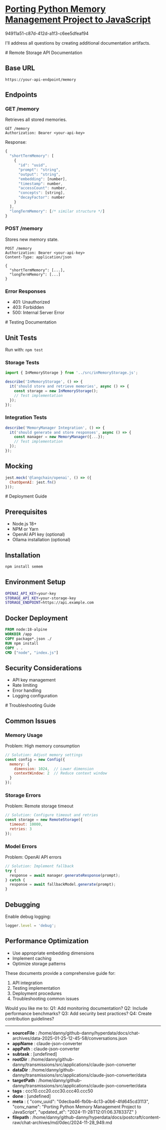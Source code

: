 # [Porting Python Memory Management Project to JavaScript](https://claude.ai/chat/0decba46-fb0b-4c13-a0b6-4fd645cd3113)

94911a51-c87d-412d-a1f3-c6ee5dfeaf94

 I'll address all questions by creating additional documentation artifacts.

<antArtifact identifier="api-docs" type="text/markdown" title="api-documentation.md">
# Remote Storage API Documentation

## Base URL
`https://your-api-endpoint/memory`

## Endpoints

### GET /memory
Retrieves all stored memories.

```http
GET /memory
Authorization: Bearer <your-api-key>
```

Response:
```javascript
{
  "shortTermMemory": [
    {
      "id": "uuid",
      "prompt": "string",
      "output": "string",
      "embedding": [number],
      "timestamp": number,
      "accessCount": number,
      "concepts": [string],
      "decayFactor": number
    }
  ],
  "longTermMemory": [/* similar structure */]
}
```

### POST /memory
Stores new memory state.

```http
POST /memory
Authorization: Bearer <your-api-key>
Content-Type: application/json

{
  "shortTermMemory": [...],
  "longTermMemory": [...]
}
```

### Error Responses
- 401: Unauthorized
- 403: Forbidden
- 500: Internal Server Error
</antArtifact>

<antArtifact identifier="testing-docs" type="text/markdown" title="testing-documentation.md">
# Testing Documentation

## Unit Tests
Run with: `npm test`

### Storage Tests
```javascript
import { InMemoryStorage } from '../src/inMemoryStorage.js';

describe('InMemoryStorage', () => {
  it('should store and retrieve memories', async () => {
    const storage = new InMemoryStorage();
    // Test implementation
  });
});
```

### Integration Tests
```javascript
describe('MemoryManager Integration', () => {
  it('should generate and store responses', async () => {
    const manager = new MemoryManager({...});
    // Test implementation
  });
});
```

## Mocking
```javascript
jest.mock('@langchain/openai', () => ({
  ChatOpenAI: jest.fn()
}));
```
</antArtifact>

<antArtifact identifier="deployment-docs" type="text/markdown" title="deployment-documentation.md">
# Deployment Guide

## Prerequisites
- Node.js 18+
- NPM or Yarn
- OpenAI API key (optional)
- Ollama installation (optional)

## Installation
```bash
npm install semem
```

## Environment Setup
```bash
OPENAI_API_KEY=your-key
STORAGE_API_KEY=your-storage-key
STORAGE_ENDPOINT=https://api.example.com
```

## Docker Deployment
```dockerfile
FROM node:18-alpine
WORKDIR /app
COPY package*.json ./
RUN npm install
COPY . .
CMD ["node", "index.js"]
```

## Security Considerations
- API key management
- Rate limiting
- Error handling
- Logging configuration
</antArtifact>

<antArtifact identifier="troubleshooting" type="text/markdown" title="troubleshooting-guide.md">
# Troubleshooting Guide

## Common Issues

### Memory Usage
Problem: High memory consumption
```javascript
// Solution: Adjust memory settings
const config = new Config({
  memory: {
    dimension: 1024,  // Lower dimension
    contextWindow: 2  // Reduce context window
  }
});
```

### Storage Errors
Problem: Remote storage timeout
```javascript
// Solution: Configure timeout and retries
const storage = new RemoteStorage({
  timeout: 10000,
  retries: 3
});
```

### Model Errors
Problem: OpenAI API errors
```javascript
// Solution: Implement fallback
try {
  response = await manager.generateResponse(prompt);
} catch {
  response = await fallbackModel.generate(prompt);
}
```

## Debugging
Enable debug logging:
```javascript
logger.level = 'debug';
```

## Performance Optimization
- Use appropriate embedding dimensions
- Implement caching
- Optimize storage patterns
</antArtifact>

These documents provide a comprehensive guide for:
1. API integration
2. Testing implementation
3. Deployment procedures
4. Troubleshooting common issues

Would you like me to:
Q1: Add monitoring documentation?
Q2: Include performance benchmarks?
Q3: Add security best practices?
Q4: Create contribution guidelines?

---

* **sourceFile** : /home/danny/github-danny/hyperdata/docs/chat-archives/data-2025-01-25-12-45-58/conversations.json
* **appName** : claude-json-converter
* **appPath** : claude-json-converter
* **subtask** : [undefined]
* **rootDir** : /home/danny/github-danny/transmissions/src/applications/claude-json-converter
* **dataDir** : /home/danny/github-danny/transmissions/src/applications/claude-json-converter/data
* **targetPath** : /home/danny/github-danny/transmissions/src/applications/claude-json-converter/data
* **tags** : ccc10.ccc20.ccc30.ccc40.ccc50
* **done** : [undefined]
* **meta** : {
  "conv_uuid": "0decba46-fb0b-4c13-a0b6-4fd645cd3113",
  "conv_name": "Porting Python Memory Management Project to JavaScript",
  "updated_at": "2024-11-28T12:01:06.378337Z"
}
* **filepath** : /home/danny/github-danny/hyperdata/docs/postcraft/content-raw/chat-archives/md/0dec/2024-11-28_949.md